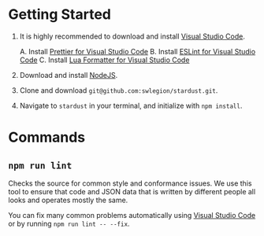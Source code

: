 # Getting Started

1. It is highly recommended to download and install [Visual Studio Code][dl-vsc].

   A. Install [Prettier for Visual Studio Code][ext-prettier]
   B. Install [ESLint for Visual Studio Code][ext-es-lint]
   C. Install [Lua Formatter for Visual Studio Code][ext-lua-format]

2. Download and install [NodeJS][dl-node].

3. Clone and download `git@github.com:swlegion/stardust.git`.

4. Navigate to `stardust` in your terminal, and initialize with `npm install`.

[dl-vsc]: https://code.visualstudio.com/download
[dl-node]: https://nodejs.org/en/download/
[ext-prettier]: vscode:extension/esbenp.prettier-vscode
[ext-es-lint]: vscode:extension/dbaeumer.vscode-eslint
[ext-lua-format]: vscode:extension/Koihik.vscode-lua-format

# Commands

## `npm run lint`

Checks the source for common style and conformance issues. We use this tool to
ensure that code and JSON data that is written by different people all looks
and operates mostly the same.

You can fix many common problems automatically using
[Visual Studio Code][dl-vsc] or by running `npm run lint -- --fix`.
